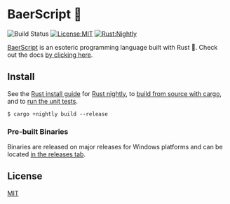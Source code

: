 # BaerScript 🐻

![Build Status](https://github.com/matteopolak/baerscript/actions/workflows/rust.yml/badge.svg)
[![License:MIT](https://img.shields.io/badge/license-MIT-yellow.svg)](https://opensource.org/licenses/MIT)
[![Rust:Nightly](https://img.shields.io/badge/rust-nightly-blue.svg)](https://www.rust-lang.org/tools/install)

[BaerScript](https://github.com/matteopolak/baerscript) is an esoteric programming language built with Rust 🦀.
Check out the docs [by clicking here](DOCUMENTATION.md).

## Install

See the [Rust install guide](https://www.rust-lang.org/tools/install) for [Rust nightly](https://doc.rust-lang.org/book/appendix-07-nightly-rust.html),
to [build from source with cargo](https://doc.rust-lang.org/cargo/commands/cargo-build.html), and to [run the unit tests](https://doc.rust-lang.org/cargo/commands/cargo-test.html).

```
$ cargo +nightly build --release
```

### Pre-built Binaries

Binaries are released on major releases for Windows platforms and can be located [in the releases tab](https://github.com/matteopolak/baerscript/releases).

## License

[MIT](./LICENSE)

